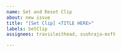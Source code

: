 ```yaml
---
name: Set and Reset Clip
about: new issue
title: "[Set Clip] <TITLE HERE>"
labels: SetClip
assignees: travisleithead, sushraja-msft

---
```



